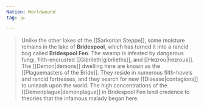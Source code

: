 ```yaml
---
Nation: Worldwound
tag: 🌫️

---
```


> Unlike the other lakes of the [[Sarkorian Steppe]], some moisture remains in the lake of **Bridespool**, which has turned it into a rancid bog called **Bridespool Fen**. The swamp is infested by dangerous fungi, filth-encrusted [[Gibrileth|gibrileths]], and [[Hezrou|hezrous]].
> The [[Demon|demons]] dwelling here are known as the [[Plaguemasters of the Bride]]. They reside in numerous filth-hovels and rancid fortresses, and they search for new [[Disease|contagions]] to unleash upon the world. The high concentrations of the [[Demonplague|demonplague]] in Bridespool Fen lend credence to theories that the infamous malady began here.